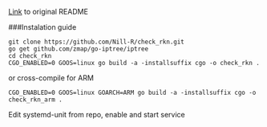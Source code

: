[Link](https://github.com/Nill-R/check_rkn/blob/master/README.old.md "Link") to original README

###Instalation guide
```
git clone https://github.com/Nill-R/check_rkn.git
go get github.com/zmap/go-iptree/iptree
cd check_rkn
CGO_ENABLED=0 GOOS=linux go build -a -installsuffix cgo -o check_rkn .
```
or cross-compile for ARM
```
CGO_ENABLED=0 GOOS=linux GOARCH=ARM go build -a -installsuffix cgo -o check_rkn_arm .
```
Edit systemd-unit from repo, enable and start service
